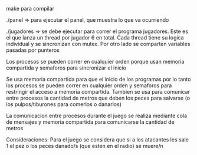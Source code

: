 make para compilar

./panel => para ejecutar el panel, que muestra lo que va ocurriendo

./jugadores => se debe ejecutar para correr el programa jugadores. Este es el que lanza un thread por jugador 6 en total. Cada thread tiene su logica individual y se sincronizan con mutex. Por otro lado se comparten variables pasadas por punteros 

Los procesos se pueden correr en cualquier orden porque usan memoria compartida y semaforos para sincronizar el inicio

Se usa memoria compartida para que el inicio de los programas por lo tanto los procesos se pueden correr en cualquier orden y semaforos para restringir el acceso a memoria compartida.
Tambien se usa para comunicar entre procesos la cantidad de metros que deben los peces para salvarse (o los pulpos/tiburones para comerlos o danarlos)

La comunicacion entre procesos durante el juego se realiza mediante cola de mensajes y memoria compartida para comunicarse la cantidad de metros

Consideraciones:
Para el juego se considera que si a los atacantes les sale 1 el pez o los peces danado/s (que esten en el radio) se muere/n 

